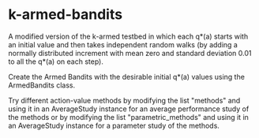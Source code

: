 # k-armed-bandits

A modified version of the k-armed testbed in which each q*(a) starts with an initial value and then takes
independent random walks (by adding a normally distributed increment with mean
zero and standard deviation 0.01 to all the q*(a) on each step). 

Create the Armed Bandits with the desirable initial q*(a) values using the ArmedBandits class.

Try different action-value methods by modifying the list "methods" and using it in an AverageStudy instance for an average performance study of the methods or by modifying the list "parametric_methods" and using it in an AverageStudy instance for a parameter study of the methods.



